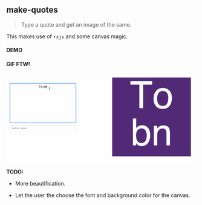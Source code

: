 ## make-quotes
> Type a quote and get an image of the same.

This makes use of `rxjs` and some canvas magic.

#### DEMO

#### GIF FTW!

![gif](./mq.gif)

__TODO:__

* More beautification.

* Let the user the choose the font and background color for the canvas.
